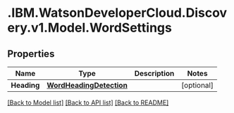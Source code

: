 # .IBM.WatsonDeveloperCloud.Discovery.v1.Model.WordSettings
## Properties

Name | Type | Description | Notes
------------ | ------------- | ------------- | -------------
**Heading** | [**WordHeadingDetection**](WordHeadingDetection.md) |  | [optional] 

[[Back to Model list]](../README.md#documentation-for-models) [[Back to API list]](../README.md#documentation-for-api-endpoints) [[Back to README]](../README.md)

